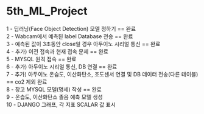 # 5th_ML_Project

1 - 딥러닝(Face Object Detection) 모델 정하기  == 완료 <br>
2 - Wabcam에서 예측된 label Database 전송  ==  완료<br>
3 - 예측된 값이 3초동안 close일 경우 아두이노 시리얼 통신 == 완료<br>
4 - 추가) 이전 접속과 현재 접속 문제 == 완료<br>
5 - MYSQL 원격 접속 == 완료<br>
6 - 추가) 아두이노 시리얼 통신, DB 연결 == 완료<br>
7 - 추가) 아두이노 온습도, 이산화탄소, 조도센서 연결 및 DB 데이터 전송(다른 테이블) == co2 제외 완료 <br> 
8 - 장고 MYSQL 모델(명세) 작성 == 완료<br> 
9 - 온습도, 이산화탄소 졸음 예측 모델 생성<br>
10 - DJANGO 그래프, 각 지표 SCALAR 값 표시<br>
